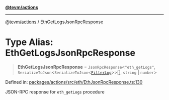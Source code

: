 [**@tevm/actions**](../README.md)

***

[@tevm/actions](../globals.md) / EthGetLogsJsonRpcResponse

# Type Alias: EthGetLogsJsonRpcResponse

> **EthGetLogsJsonRpcResponse** = `JsonRpcResponse`\<`"eth_getLogs"`, `SerializeToJson`\<`SerializeToJson`\<[`FilterLog`](FilterLog.md)\>\>[], `string` \| `number`\>

Defined in: [packages/actions/src/eth/EthJsonRpcResponse.ts:130](https://github.com/evmts/tevm-monorepo/blob/main/packages/actions/src/eth/EthJsonRpcResponse.ts#L130)

JSON-RPC response for `eth_getLogs` procedure
